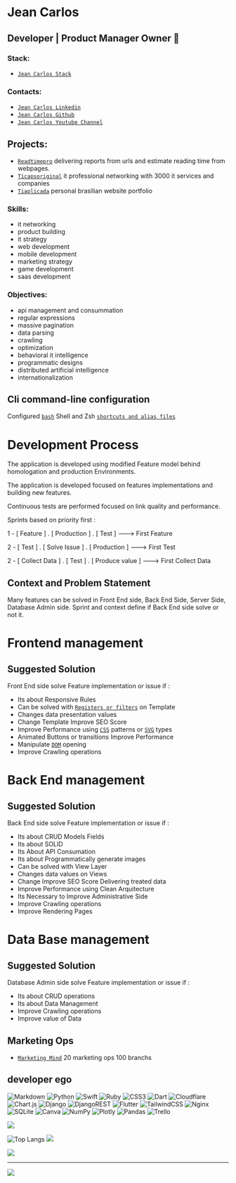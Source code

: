 # Jean Carlos  
## Developer | Product Manager Owner  🧢

### Stack:
* [`Jean Carlos Stack`](https://stackshare.io/readtime-pro/readtime-pro)

### Contacts: 

* [`Jean Carlos Linkedin`](https://www.linkedin.com/in/jeantinocopmo/)
* [`Jean Carlos Github`](https://github.com/jeancarlosti/)
* [`Jean Carlos Youtube Channel`](https://www.youtube.com/@estrategiademarketingdigital/videos)

## Projects:
* [`Readtimepro`](https://readtime.pro)
delivering reports from urls and estimate reading time from webpages.
* [`Ticapsoriginal`](https://ticapsoriginal.com)
it professional networking with 3000 it services and companies 
* [`Tiaplicada`](https://tiaplicada.com.br)
personal brasilian website portfolio
  
### Skills:

*  it networking
*  product building
*  it strategy
*  web development
*  mobile development
*  marketing strategy
*  game development
*  saas development

### Objectives:

*  api management and consummation
*  regular expressions
*  massive pagination
*  data parsing
*  crawling
*  optimization
*  behavioral it intelligence
*  programmatic designs
*  distributed artificial intelligence
*  internationalization



## Cli command-line configuration

Configured [`bash`](https://www.gnu.org/software/bash/)  Shell  and  Zsh  [`shortcuts and alias files`](https://github.com/jeancarlosti/readtimepro_zshrc_shortcuts)


# Development Process

The application is developed using modified Feature model behind homologation and production Environments. 

The application is developed focused on features implementations and building new features. 

Continuous tests are performed focused on link quality and performance.

Sprints based on priority first :

1 -  [ Feature ] . [ Production ] . [ Test ]    ---> First Feature
 
2 - [ Test ] . [ Solve Issue ] . [ Production ]  ---> First Test

2 - [ Collect Data ] . [ Test ] . [ Produce value ]  ---> First Collect Data

## Context and Problem Statement
Many features can be solved in Front End side, Back End Side, Server Side, Database Admin side. Sprint and context define if Back End side solve or not it. 

# Frontend management

## Suggested Solution
Front End side solve Feature implementation or issue if :
* Its about Responsive Rules
* Can be solved with [`Registers or filters`](https://docs.djangoproject.com/en/4.2/ref/templates/builtins/) on Template 
* Changes data presentation values 
* Change Template Improve SEO Score 
* Improve Performance using [`CSS`](https://www.w3schools.com/css/) patterns or [`SVG`](https://www.w3.org/Graphics/SVG/) types
* Animated Buttons or transitions Improve Performance 
* Manipulate [`DOM`](https://www.w3.org/TR/WD-DOM/introduction.html) opening 
* Improve Crawling operations

# Back End management

## Suggested Solution
Back End side solve Feature implementation or issue if :
* Its about CRUD Models Fields 
* Its about SOLID
* Its About API Consumation
* Its about Programmatically generate images  
* Can be solved with View Layer 
* Changes data values on Views 
* Change Improve SEO Score Delivering treated data
* Improve Performance using Clean Arquitecture
* Its Necessary to Improve  Administrative Side 
* Improve Crawling operations
* Improve Rendering Pages


# Data Base management

## Suggested Solution
Database Admin  side solve Feature implementation or issue if :
* Its about CRUD operations
* Its about Data Management 
* Improve Crawling operations
* Improve value of Data


## Marketing Ops
* [`Marketing Mind`](https://gitmind.com/app/docs/mhyf2ysz) 
20 marketing ops
100 branchs

## developer ego


![Markdown](https://img.shields.io/badge/markdown-%23000000.svg?style=plastic&logo=markdown&logoColor=white) ![Python](https://img.shields.io/badge/python-3670A0?style=plastic&logo=python&logoColor=ffdd54) ![Swift](https://img.shields.io/badge/swift-F54A2A?style=plastic&logo=swift&logoColor=white) ![Ruby](https://img.shields.io/badge/ruby-%23CC342D.svg?style=plastic&logo=ruby&logoColor=white) ![CSS3](https://img.shields.io/badge/css3-%231572B6.svg?style=plastic&logo=css3&logoColor=white) ![Dart](https://img.shields.io/badge/dart-%230175C2.svg?style=plastic&logo=dart&logoColor=white) ![Cloudflare](https://img.shields.io/badge/Cloudflare-F38020?style=plastic&logo=Cloudflare&logoColor=white) ![Chart.js](https://img.shields.io/badge/chart.js-F5788D.svg?style=plastic&logo=chart.js&logoColor=white) ![Django](https://img.shields.io/badge/django-%23092E20.svg?style=plastic&logo=django&logoColor=white) ![DjangoREST](https://img.shields.io/badge/DJANGO-REST-ff1709?style=plastic&logo=django&logoColor=white&color=ff1709&labelColor=gray) ![Flutter](https://img.shields.io/badge/Flutter-%2302569B.svg?style=plastic&logo=Flutter&logoColor=white) ![TailwindCSS](https://img.shields.io/badge/tailwindcss-%2338B2AC.svg?style=plastic&logo=tailwind-css&logoColor=white) ![Nginx](https://img.shields.io/badge/nginx-%23009639.svg?style=plastic&logo=nginx&logoColor=white) ![SQLite](https://img.shields.io/badge/sqlite-%2307405e.svg?style=plastic&logo=sqlite&logoColor=white) ![Canva](https://img.shields.io/badge/Canva-%2300C4CC.svg?style=plastic&logo=Canva&logoColor=white) ![NumPy](https://img.shields.io/badge/numpy-%23013243.svg?style=plastic&logo=numpy&logoColor=white) ![Plotly](https://img.shields.io/badge/Plotly-%233F4F75.svg?style=plastic&logo=plotly&logoColor=white) ![Pandas](https://img.shields.io/badge/pandas-%23150458.svg?style=plastic&logo=pandas&logoColor=white) ![Trello](https://img.shields.io/badge/Trello-%23026AA7.svg?style=plastic&logo=Trello&logoColor=white)

![](https://github-readme-stats.vercel.app/api?username=jeancarlosti&show_icons=true&theme=onedark)<br/>

![Top Langs](https://github-readme-stats.vercel.app/api/top-langs/?username=jeancarlosti&layout=compact)
![](https://github-readme-streak-stats.herokuapp.com/?user=jeancarlosti&theme=highcontrast&hide_border=false)<br/>



![](https://github-trophies.vercel.app/?username=jeancarlosti&theme=onedark&no-frame=false&no-bg=false&margin-w=4)

---
[![](https://visitcount.itsvg.in/api?id=jeancarlosti&icon=0&color=5)](https://visitcount.itsvg.in)
